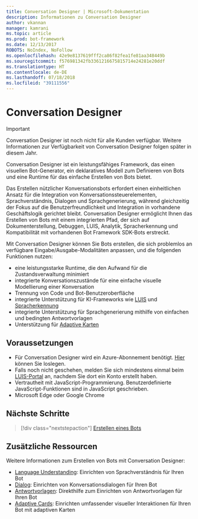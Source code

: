 ```yaml
---
title: Conversation Designer | Microsoft-Dokumentation
description: Informationen zu Conversation Designer
author: vkannan
manager: kamrani
ms.topic: article
ms.prod: bot-framework
ms.date: 12/13/2017
ROBOTS: NoIndex, NoFollow
ms.openlocfilehash: 42e9e8137619fff2ca86f82fea1fe81aa348449b
ms.sourcegitcommit: f576981342fb3361216675815714e24281e20ddf
ms.translationtype: HT
ms.contentlocale: de-DE
ms.lasthandoff: 07/18/2018
ms.locfileid: "39111556"
---
```

# <a name="conversation-designer"></a>Conversation Designer
> [!IMPORTANT]
> Conversation Designer ist noch nicht für alle Kunden verfügbar. Weitere Informationen zur Verfügbarkeit von Conversation Designer folgen später in diesem Jahr.

Conversation Designer ist ein leistungsfähiges Framework, das einen visuellen Bot-Generator, ein deklaratives Modell zum Definieren von Bots und eine Runtime für das einfache Erstellen von Bots bietet.

Das Erstellen nützlicher Konversationsbots erfordert einen einheitlichen Ansatz für die Integration von Konversationssteuerelementen, Sprachverständnis, Dialogen und Sprachgenerierung, während gleichzeitig der Fokus auf die Benutzerfreundlichkeit und Integration in vorhandene Geschäftslogik gerichtet bleibt. Conversation Designer ermöglicht Ihnen das Erstellen von Bots mit einem integrierten Pfad, der sich auf Dokumenterstellung, Debuggen, LUIS, Analytik, Spracherkennung und Kompatibilität mit vorhandenen Bot Framework SDK-Bots erstreckt.

Mit Conversation Designer können Sie Bots erstellen, die sich problemlos an verfügbare Eingabe/Ausgabe-Modalitäten anpassen, und die folgenden Funktionen nutzen: 

- eine leistungsstarke Runtime, die den Aufwand für die Zustandsverwaltung minimiert
- integrierte Konversationszustände für eine einfache visuelle Modellierung einer Konversation
- Trennung von Code und Bot-Benutzeroberfläche
- integrierte Unterstützung für KI-Frameworks wie <a href="https://luis.ai" target="_blank">LUIS</a> und <a href="https://www.microsoft.com/cognitive-services/en-us/speech-api" target="_blank">Spracherkennung</a>
- integrierte Unterstützung für Sprachgenerierung mithilfe von einfachen und bedingten Antwortvorlagen
- Unterstützung für [Adaptive Karten](conversation-designer-adaptive-cards.md)

## <a name="prerequisites"></a>Voraussetzungen

- Für Conversation Designer wird ein Azure-Abonnement benötigt. <a href="https://azure.microsoft.com/en-us/" target="_blank">Hier</a> können Sie loslegen.
- Falls noch nicht geschehen, melden Sie sich mindestens einmal beim [LUIS-Portal](https://luis.ai) an, nachdem Sie dort ein Konto erstellt haben.
- Vertrautheit mit JavaScript-Programmierung. Benutzerdefinierte JavaScript-Funktionen sind in JavaScript geschrieben.
- Microsoft Edge oder Google Chrome

## <a name="next-steps"></a>Nächste Schritte
> [!div class="nextstepaction"]
> [Erstellen eines Bots](conversation-designer-create-bot.md)

## <a name="additional-resources"></a>Zusätzliche Ressourcen
Weitere Informationen zum Erstellen von Bots mit Conversation Designer:
- [Language Understanding](conversation-designer-luis.md): Einrichten von Sprachverständnis für Ihren Bot
- [Dialog](conversation-designer-dialogues.md): Einrichten von Konversationsdialogen für Ihren Bot
- [Antwortvorlagen](conversation-designer-response-templates.md): Direkthilfe zum Einrichten von Antwortvorlagen für Ihren Bot
- [Adaptive Cards](conversation-designer-adaptive-cards.md): Einrichten umfassender visueller Interaktionen für Ihren Bot mit adaptiven Karten
